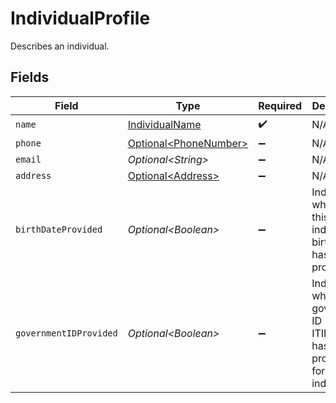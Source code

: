 # IndividualProfile

Describes an individual.


## Fields

| Field                                                                                      | Type                                                                                       | Required                                                                                   | Description                                                                                | Example                                                                                    |
| ------------------------------------------------------------------------------------------ | ------------------------------------------------------------------------------------------ | ------------------------------------------------------------------------------------------ | ------------------------------------------------------------------------------------------ | ------------------------------------------------------------------------------------------ |
| `name`                                                                                     | [IndividualName](../../models/components/IndividualName.md)                                | :heavy_check_mark:                                                                         | N/A                                                                                        |                                                                                            |
| `phone`                                                                                    | [Optional\<PhoneNumber>](../../models/components/PhoneNumber.md)                           | :heavy_minus_sign:                                                                         | N/A                                                                                        |                                                                                            |
| `email`                                                                                    | *Optional\<String>*                                                                        | :heavy_minus_sign:                                                                         | N/A                                                                                        | jordan.lee@classbooker.dev                                                                 |
| `address`                                                                                  | [Optional\<Address>](../../models/components/Address.md)                                   | :heavy_minus_sign:                                                                         | N/A                                                                                        |                                                                                            |
| `birthDateProvided`                                                                        | *Optional\<Boolean>*                                                                       | :heavy_minus_sign:                                                                         | Indicates whether this individual's birth date has been provided.                          |                                                                                            |
| `governmentIDProvided`                                                                     | *Optional\<Boolean>*                                                                       | :heavy_minus_sign:                                                                         | Indicates whether a government ID (SSN, ITIN, etc.) has been provided for this individual. |                                                                                            |